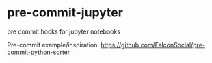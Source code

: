 # pre-commit-jupyter
pre commit hooks for jupyter notebooks

Pre-commit example/inspiration: https://github.com/FalconSocial/pre-commit-python-sorter
